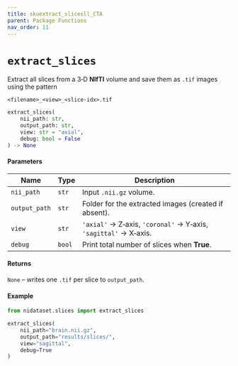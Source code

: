 ```yaml
---
title: skuextract_slicesll_CTA
parent: Package Functions
nav_order: 11
---
```


# `extract_slices`

Extract all slices from a 3‑D **NIfTI** volume and save them as `.tif` images using the pattern

```
<filename>_<view>_<slice‑idx>.tif
```

```python
extract_slices(
    nii_path: str,
    output_path: str,
    view: str = "axial",
    debug: bool = False
) -> None
```

#### Parameters

| Name          | Type   | Description                                                      |
| ------------- | ------ | ---------------------------------------------------------------- |
| `nii_path`    | `str`  | Input `.nii.gz` volume.                                          |
| `output_path` | `str`  | Folder for the extracted images (created if absent).             |
| `view`        | `str`  | `'axial'` → Z‑axis, `'coronal'` → Y‑axis, `'sagittal'` → X‑axis. |
| `debug`       | `bool` | Print total number of slices when **True**.                      |

#### Returns

`None` – writes one `.tif` per slice to `output_path`.

#### Example

```python
from nidataset.slices import extract_slices

extract_slices(
    nii_path="brain.nii.gz",
    output_path="results/slices/",
    view="sagittal",
    debug=True
)
```